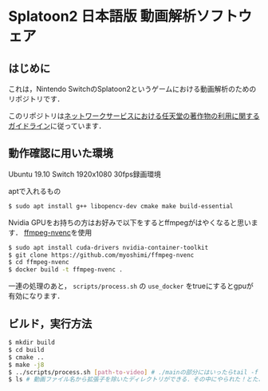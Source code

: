 # Splatoon2 日本語版 動画解析ソフトウェア

## はじめに
これは，Nintendo SwitchのSplatoon2というゲームにおける動画解析のためのリポジトリです．

このリポジトリは[ネットワークサービスにおける任天堂の著作物の利用に関するガイドライン](https://www.nintendo.co.jp/networkservice_guideline/ja/index.html)に従っています．


## 動作確認に用いた環境
Ubuntu 19.10
Switch 1920x1080 30fps録画環境

aptで入れるもの
```bash
$ sudo apt install g++ libopencv-dev cmake make build-essential
```

Nvidia GPUをお持ちの方はお好みで以下をするとffmpegがはやくなると思います．
[ffmpeg-nvenc](https://github.com/myoshimi/ffmpeg-nvenc)を使用
```bash
$ sudo apt install cuda-drivers nvidia-container-toolkit
$ git clone https://github.com/myoshimi/ffmpeg-nvenc
$ cd ffmpeg-nvenc
$ docker build -t ffmpeg-nvenc .
```
一連の処理のあと， `scripts/process.sh` の `use_docker` をtrueにするとgpuが有効になります．

## ビルド，実行方法
```bash
$ mkdir build
$ cd build
$ cmake ..
$ make -j8
$ ../scripts/process.sh [path-to-video] # ./mainの部分にはいったらtail -f *.logなどを見るとよい
$ ls # 動画ファイル名から拡張子を除いたディレクトリができる．その中にやられた！とたおした！の周辺の動画がはいっている
```
